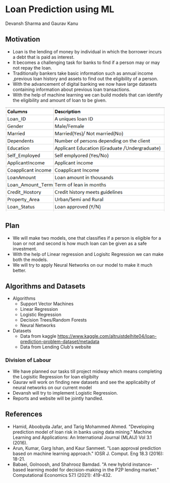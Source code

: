 # Loan Prediction using ML
Devansh Sharma and Gaurav Kanu

## Motivation 
* Loan is the lending of money by individual in which the borrower incurs a debt that is paid as interest.
* It becomes a  challenging task for banks to find if a person may or may not repay the loan.
* Traditionally bankers take basic information such as annual income ,previous loan history and assets to find out the eligibility of a person.
* With the advancement  of digital banking we now have large datasets containing information about previous loan transactions.
* With the help of machine learning we can build models that can identify the eligibility and amount of loan to be given.

![Sample Dataset](/images/dataset.png)


## Plan
* We will make two models, one that classifies if a person is eligible for a loan or not and second is how much loan can be given as a safe investment.
* With the help of Linear regression and Logisitc Regression we can  make both the models.
* We will try to apply Neural Networks on our model to make it much better.

## Algorithms and Datasets

* Algorithms
  * Support Vector Machines
  * Linear Regression
  * Logistic Regression
  * Decision Trees/Random Forests
  * Neural Networks
* Datasets
  * Data from kaggle https://www.kaggle.com/altruistdelhite04/loan-prediction-problem-dataset/metadata
  * Data from Lending Club's website

### Division of Labour

* We have planned our tasks till project midway which means completing the Logisitic Regression for loan eligibilty
* Gaurav will work on finding new datasets and see the applicabilty of neural networks on our current model
* Devansh will try to implement Logistic Regression.
* Reports and website will be jointly handled.

## References

* Hamid, Aboobyda Jafar, and Tarig Mohammed Ahmed. "Developing prediction model of loan risk in banks using data mining." Machine Learning and Applications: An International Journal (MLAIJ) Vol 3.1 (2016).
* Arun, Kumar, Garg Ishan, and Kaur Sanmeet. "Loan approval prediction based on machine learning approach." IOSR J. Comput. Eng 18.3 (2016): 18-21.
* Babaei, Golnoosh, and Shahrooz Bamdad. "A new hybrid instance-based learning model for decision-making in the P2P lending market." Computational Economics 57.1 (2021): 419-432.











